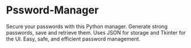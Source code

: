 # Pssword-Manager
Secure your passwords with this Python manager. Generate strong passwords, save and retrieve them. Uses JSON for storage and Tkinter for the UI. Easy, safe, and efficient password management.
